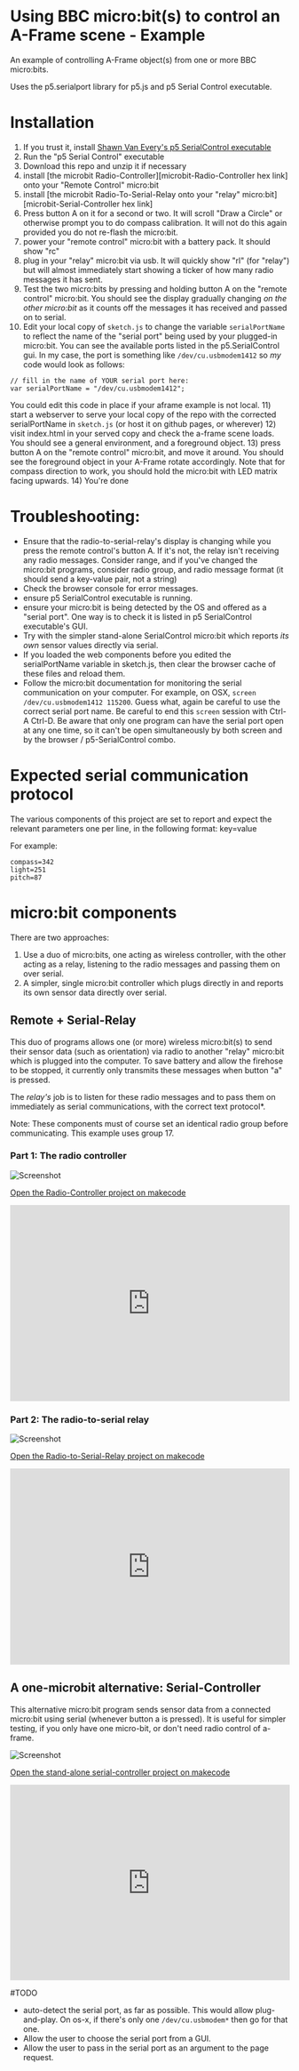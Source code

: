 # Using BBC micro:bit(s) to control an A-Frame scene - Example

An example of controlling A-Frame object(s) from one or more BBC micro:bits.

Uses the p5.serialport library for p5.js and p5 Serial Control executable.

# Installation

1) If you trust it, install [Shawn Van Every's p5 SerialControl executable][p5 serialcontrol link]
2) Run the "p5 Serial Control" executable
3) Download this repo and unzip it if necessary
4) install [the microbit Radio-Controller][microbit-Radio-Controller hex link] onto your "Remote Control" micro:bit
5) install [the microbit Radio-To-Serial-Relay onto your "relay" micro:bit][microbit-Serial-Controller hex link]
6) Press button A on it for a second or two.  It will scroll "Draw a Circle" or otherwise prompt you to do compass calibration.  It will not do this again provided you do not re-flash the micro:bit.
7) power your "remote control" micro:bit with a battery pack.  It should show "rc"
8) plug in your "relay" micro:bit via usb.  It will quickly show "rl" (for "relay") but will almost immediately start showing a ticker of how many radio messages it has sent.
9) Test the two micro:bits by pressing and holding button A on the "remote control" micro:bit.  You should see the display gradually changing *on the other micro:bit* as it counts off the messages it has received and passed on to serial.
10) Edit your local copy of `sketch.js` to change the variable `serialPortName` to reflect the name of the "serial port" being used by your plugged-in micro:bit.  You can see the available ports listed in the p5.SerialControl gui.  In my case, the port is something like `/dev/cu.usbmodem1412` so *my* code would look as follows:
```
// fill in the name of YOUR serial port here:
var serialPortName = "/dev/cu.usbmodem1412";
```
You could edit this code in place if your aframe example is not local.
11) start a webserver to serve your local copy of the repo with the corrected serialPortName in `sketch.js` (or host it on github pages, or wherever)
12) visit index.html in your served copy and check the a-frame scene loads.  You should see a general environment, and a foreground object.
13) press button A on the "remote control" micro:bit, and move it around.  You should see the foreground object in your A-Frame rotate accordingly.  Note that for compass direction to work, you should hold the micro:bit with LED matrix facing upwards.
14) You're done

# Troubleshooting: 

* Ensure that the radio-to-serial-relay's display is changing while you press the remote control's button A.  If it's not, the relay isn't receiving any radio messages.  Consider range, and if you've changed the micro:bit programs, consider radio group, and radio message format (it should send a key-value pair, not a string)
* Check the browser console for error messages.
* ensure p5 SerialControl executable is running.
* ensure your micro:bit is being detected by the OS and offered as a "serial port".  One way is to check it is listed in p5 SerialControl executable's GUI.
* Try with the simpler stand-alone SerialControl micro:bit which reports *its own* sensor values directly via serial.
* If you loaded the web components before you edited the serialPortName variable in sketch.js, then clear the browser cache of these files and reload them.
* Follow the micro:bit documentation for monitoring the serial communication on your computer.  For example, on OSX, `screen /dev/cu.usbmodem1412 115200`.  Guess what, again be careful to use the correct serial port name.  Be careful to end this `screen` session with Ctrl-A Ctrl-D.  Be aware that only one program can have the serial port open at any one time, so it can't be open simultaneously by both screen and  by the browser / p5-SerialControl combo.

# Expected serial communication protocol

The various components of this project are set to report and expect the relevant parameters one per line, in the following format: key=value  

For example:

```
compass=342
light=251
pitch=87
```

# micro:bit components

There are two approaches:

1) Use a duo of micro:bits, one acting as wireless controller, with the other acting as a relay, listening to the radio messages and passing them on over serial.
2) A simpler, single micro:bit controller which plugs directly in and reports its own sensor data directly over serial.

## Remote + Serial-Relay

This duo of programs allows one (or more) wireless micro:bit(s) to send their sensor data (such as orientation) via radio to another "relay" micro:bit which is plugged into the computer.  To save battery and allow the firehose to be stopped, it currently only transmits these messages when button "a" is pressed.  

The _relay's_ job is to listen for these radio messages and to pass them on immediately as serial communications, with the correct text protocol*.

Note: These components must of course set an identical radio group before communicating.  This example uses group 17.

### Part 1: The radio controller

![Screenshot](docs/screenshots/microbit-screenshot-Radio-Controller.png "Radio-Controller screenshot")

[Open the Radio-Controller project on makecode][makecode Radio-Controller link]

<div style="position:relative;height:0;padding-bottom:70%;overflow:hidden;"><iframe style="position:absolute;top:0;left:0;width:100%;height:100%;" src="https://makecode.microbit.org/#pub:_fTuVA3ePuAs4" frameborder="0" sandbox="allow-popups allow-forms allow-scripts allow-same-origin"></iframe></div>


### Part 2: The radio-to-serial relay

![Screenshot](docs/screenshots/microbit-screenshot-Radio-to-Serial-Relay.png "Radio-to-Serial-Relay screenshot")


[Open the Radio-to-Serial-Relay project on makecode][makecode Radio-to-Serial-Relay link]

<div style="position:relative;height:0;padding-bottom:70%;overflow:hidden;"><iframe style="position:absolute;top:0;left:0;width:100%;height:100%;" src="https://makecode.microbit.org/#pub:_KbdMiq7jof3X" frameborder="0" sandbox="allow-popups allow-forms allow-scripts allow-same-origin"></iframe></div>


## A one-microbit alternative: Serial-Controller

This alternative micro:bit program sends sensor data from a connected micro:bit using serial (whenever button a is pressed).  It is useful for simpler testing, if you only have one micro-bit, or don't need radio control of a-frame.

![Screenshot](docs/screenshots/microbit-screenshot-Serial-Controller.png "Serial-Controller screenshot")

[Open the stand-alone serial-controller project on makecode][makecode serial-controller link]

<div style="position:relative;height:0;padding-bottom:70%;overflow:hidden;"><iframe style="position:absolute;top:0;left:0;width:100%;height:100%;" src="https://makecode.microbit.org/#pub:_dXzDEsKeC6ga" frameborder="0" sandbox="allow-popups allow-forms allow-scripts allow-same-origin"></iframe></div>

#TODO

* auto-detect the serial port, as far as possible.  This would allow plug-and-play.  On os-x, if there's only one `/dev/cu.usbmodem*` then go for that one.
* Allow the user to choose the serial port from a GUI.
* Allow the user to pass in the serial port as an argument to the page request.

[makecode Radio-Controller link]: https://makecode.microbit.org/_fTuVA3ePuAs4

[makecode Radio-to-Serial-Relay link]: https://makecode.microbit.org/_KbdMiq7jof3X

[makecode serial-controller link]: https://makecode.microbit.org/_dAEJCJEYyV4y

[p5 serialcontrol link]: https://github.com/vanevery/p5.serialcontrol/releases
